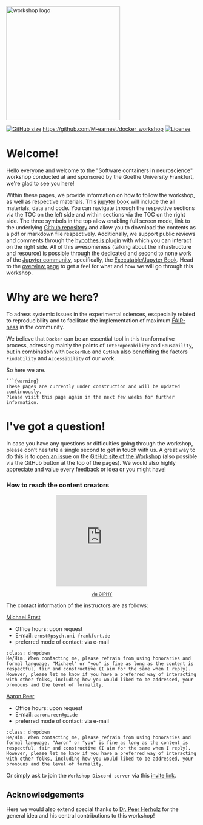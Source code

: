 <img src="https://github.com/PeerHerholz/docker_workshop/workshop/static/workshop_logo.png" alt="workshop logo" width="300" style="margin:0 0 0 0"/>

[![GitHub size](https://github-size-badge.herokuapp.com/peerherholz/workshop_weizmann.svg)]( https://github.com/M-earnest/docker_workshop) https://github.com/M-earnest/docker_workshop
[![License](https://img.shields.io/github/license/peerherholz/workshop_weizmann)](https://github.com/M-earnest/docker_workshop/blob/main/LICENSE)

# Welcome!

Hello everyone and welcome to the "Software containers in neuroscience" workshop conducted at and sponsored by the Goethe University Frankfurt, we're glad to see you here!

Within these pages, we provide information on how to follow the workshop, as well as respective materials. This [jupyter book](https://jupyterbook.org/intro.html) will include the all materials, data and code. You can navigate through the respective sections via the TOC on the left side and within sections via the TOC on the right side. The three symbols in the top allow enabling full screen mode, link to the underlying [Github repository](https://github.com/M-earnest/docker_workshop) and allow you to download the contents as a pdf or markdown file respectively. Additionally, we support public reviews and comments through the [hypothes.is plugin](https://web.hypothes.is/) with which you can interact on the right side. All of this awesomeness (talking about the infrastructure and resource) is possible through the dedicated and second to none work of the [Jupyter community](https://jupyter.org/community), specifically, the [Executable/Jupyter Book](https://executablebooks.org/en/latest/). Head to the [overview page](https://m-earnest.github.io/docker_workshop/overview.html) to get a feel for what and how we will go through this workshop.

# Why are we here?

To adress systemic issues in the experimental sciences, escpecially related to reproducibility and to facilitate the implementation of maximum [FAIR-ness](https://www.go-fair.org/fair-principles/) in the community.

We believe that `Docker` can be an essential tool in this tranformative process, adressing mainly the points of `Interoperability` and `Reusability`, but in combination with `DockerHub` and `GitHub` also beneftiting the factors `Findability` and `Accessibility` of our work.

So here we are.

````{margin}
```{warning}
These pages are currently under construction and will be updated continuously.
Please visit this page again in the next few weeks for further information.
````

# I've got a question!

In case you have any questions or difficulties going through the workshop, please don’t hesitate a single second to get in touch with
us. A great way to do this is to
[open an issue](https://github.com/M-earnest/docker_workshop/issue) on the
[GitHub site of the Workshop](https://github.com/M-earnest/docker_workshop) (also possible via the GitHub button at the top of the pages).
We would also highly appreciate and value every feedback or idea or you might have!

### How to reach the content creators

<p align="center"><iframe src="https://giphy.com/embed/U6GunJi6B1o7ecMfKc" width="240" height="240" frameBorder="0" vspace="0" class="giphy-embed" allowFullScreen style="overflow-y: hidden;"></iframe></p><p align="center"><a href="https://giphy.com/gifs/justviralnet-funny-mistake-spelling-U6GunJi6B1o7ecMfKc"><small>via GIPHY</small></a></p></p>

The contact information of the instructors are as follows:

[Michael Ernst](https://github.com/M-earnest)

- Office hours: upon request
- E-mail: `ernst@psych.uni-frankfurt.de`
- preferred mode of contact: via  e-mail

```{admonition} How to address one another?
:class: dropdown
He/Him. When contacting me, please refrain from using honoraries and formal language, "Michael" or "you" is fine as long as the content is respectful, fair and constructive (I aim for the same when I reply).
However, please let me know if you have a preferred way of interacting with other folks, including how you would liked to be addressed, your pronouns and the level of formality.
```

[Aaron Reer](https://github.com/AaronReer)

- Office hours: upon request
- E-mail: `aaron.reer@gi.de`
- preferred mode of contact: via  e-mail

```{admonition} How to address one another?
:class: dropdown
He/Him. When contacting me, please refrain from using honoraries and formal language, "Aaron" or "you" is fine as long as the content is respectful, fair and constructive (I aim for the same when I reply).
However, please let me know if you have a preferred way of interacting with other folks, including how you would liked to be addressed, your pronouns and the level of formality.
```

Or simply ask to join the `Workshop Discord server` via this [invite link](https://discord.gg/FDtDpqSQ).

## Acknowledgements

Here we would also extend special thanks to [Dr. Peer Herholz](https://peerherholz.github.io/) for the general idea and his central contributions to this workshop!
